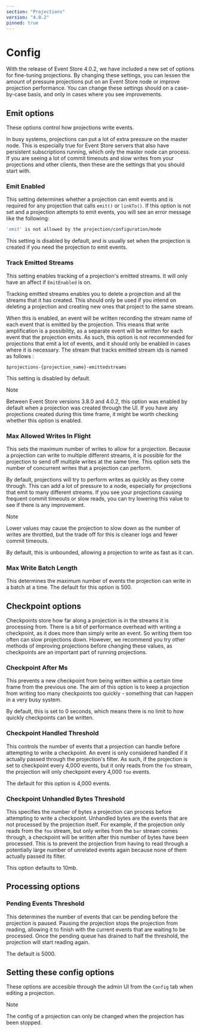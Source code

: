```yaml
---
section: "Projections"
version: "4.0.2"
pinned: true
---
```


# Config

With the release of Event Store 4.0.2, we have included a new set of options for fine-tuning projections.
By changing these settings, you can lessen the amount of pressure projections put on an Event Store node or improve projection performance. You can change these settings should on a case-by-case basis, and only in cases where you see improvements.

## Emit options

These options control how projections write events.

In busy systems, projections can put a lot of extra pressure on the master node. This is especially true for Event Store servers that also have persistent subscriptions running, which only the master node can process. If you are seeing a lot of commit timeouts and slow writes from your projections and other clients, then these are the settings that you should start with.

### Emit Enabled

This setting determines whether a projection can emit events and is required for any projection that calls `emit()` or `linkTo()`. If this option is not set and a projection attempts to emit events, you will see an error message like the following:

```bash
'emit' is not allowed by the projection/configuration/mode
```

This setting is disabled by default, and is usually set when the projection is created if you need the projection to emit events.

### Track Emitted Streams

This setting enables tracking of a projection's emitted streams. It will only have an affect if `EmitEnabled` is on.

Tracking emitted streams enables you to delete a projection and all the streams that it has created. This should only be used if you intend on deleting a projection and creating new ones that project to the same stream.

When this is enabled, an event will be written recording the stream name of each event that is emitted by the projection.
This means that write amplification is a possibility, as a separate event will be written for each event that the projection emits.
As such, this option is not recommended for projections that emit a lot of events, and it should only be enabled in cases where it is necessary.
The stream that tracks emitted stream ids is named as follows :

```text
$projections-{projection_name}-emittedstreams
```

This setting is disabled by default.

> [!NOTE]
> Between Event Store versions 3.8.0 and 4.0.2, this option was enabled by default when a projection was created through the UI.
> If you have any projections created during this time frame, it might be worth checking whether this option is enabled.

### Max Allowed Writes In Flight

This sets the maximum number of writes to allow for a projection.
Because a projection can write to multiple different streams, it is possible for the projection to send off multiple writes at the same time. This option sets the number of concurrent writes that a projection can perform.

By default, projections will try to perform writes as quickly as they come through. This can add a lot of pressure to a node, especially for projections that emit to many different streams.
If you see your projections causing frequent commit timeouts or slow reads, you can try lowering this value to see if there is any improvement.

> [!NOTE]
> Lower values may cause the projection to slow down as the number of writes are throttled, but the trade off for this is cleaner logs and fewer commit timeouts.

By default, this is unbounded, allowing a projection to write as fast as it can.

### Max Write Batch Length

This determines the maximum number of events the projection can write in a batch at a time.
The default for this option is 500.

## Checkpoint options

Checkpoints store how far along a projection is in the streams it is processing from.
There is a bit of performance overhead with writing a checkpoint, as it does more than simply write an event. So writing them too often can slow projections down.
However, we recommend you try other methods of improving projections before changing these values, as checkpoints are an important part of running projections.

### Checkpoint After Ms

This prevents a new checkpoint from being written within a certain time frame from the previous one.
The aim of this option is to keep a projection from writing too many checkpoints too quickly - something that can happen in a very busy system.

By default, this is set to 0 seconds, which means there is no limit to how quickly checkpoints can be written.

### Checkpoint Handled Threshold

This controls the number of events that a projection can handle before attempting to write a checkpoint.
An event is only considered handled if it actually passed through the projection's filter. As such, if the projection is set to checkpoint every 4,000 events, but it only reads from the `foo` stream, the projection will only checkpoint every 4,000 `foo` events.

The default for this option is 4,000 events.

### Checkpoint Unhandled Bytes Threshold

This specifies the number of bytes a projection can process before attempting to write a checkpoint.
Unhandled bytes are the events that are not processed by the projection itself. For example, if the projection only reads from the `foo` stream, but only writes from the `bar` stream comes through, a checkpoint will be written after this number of bytes have been processed. This is to prevent the projection from having to read through a potentially large number of unrelated events again because none of them actually passed its filter.

This option defaults to 10mb.

## Processing options

### Pending Events Threshold

This determines the number of events that can be pending before the projection is paused.
Pausing the projection stops the projection from reading, allowing it to finish with the current events that are waiting to be processed. Once the pending queue has drained to half the threshold, the projection will start reading again.

The default is 5000.

## Setting these config options

These options are accesible through the admin UI from the `Config` tab when editing a projection.

> [!NOTE]
> The config of a projection can only be changed when the projection has been stopped.
